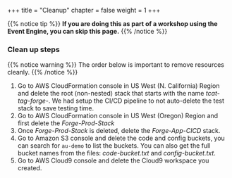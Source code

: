 +++
title = "Cleanup"
chapter = false
weight = 1
+++

{{% notice tip %}}
**If you are doing this as part of a workshop using the Event Engine, you can skip this page.**
{{% /notice %}}

### Clean up steps

{{% notice warning %}}
The order below is important to remove resources cleanly.
{{% /notice %}}

1. Go to AWS CloudFormation console in US West (N. California) Region and delete the root (non-nested) stack that starts with the name *tcat-tag-forge-*. We had setup the CI/CD pipeline to not auto-delete the test stack to save testing time.
2. Go to AWS CloudFormation console in US West (Oregon) Region and first delete the *Forge-Prod-Stack*
3. Once *Forge-Prod-Stack* is deleted, delete the *Forge-App-CICD* stack.
4. Go to Amazon S3 console and delete the code and config buckets, you can search for `au-demo` to list the buckets. You can also get the full bucket names from the files: *code-bucket.txt* and *config-bucket.txt*.
5. Go to AWS Cloud9 console and delete the Cloud9 workspace you created.